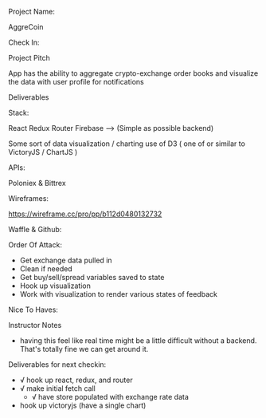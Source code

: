Project Name:

AggreCoin

Check In:

Project Pitch

App has the ability to aggregate crypto-exchange order books and visualize the data with user profile for notifications

Deliverables

Stack:

React Redux Router Firebase --> (Simple as possible backend)

Some sort of data visualization / charting use of D3 ( one of or similar to VictoryJS / ChartJS )

APIs:

Poloniex & Bittrex

Wireframes:

https://wireframe.cc/pro/pp/b112d0480132732

Waffle & Github:

Order Of Attack:

- Get exchange data pulled in
- Clean if needed
- Get buy/sell/spread variables saved to state
- Hook up visualization
- Work with visualization to render various states of feedback

Nice To Haves:

Instructor Notes

- having this feel like real time might be a little difficult without a backend. That's totally fine we can get around it. 

Deliverables for next checkin:
- √ hook up react, redux, and router 
- √ make initial fetch call 
  - √ have store populated with exchange rate data 
- hook up victoryjs (have a single chart)
